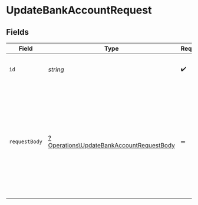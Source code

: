 # UpdateBankAccountRequest


## Fields

| Field                                                                                                                                   | Type                                                                                                                                    | Required                                                                                                                                | Description                                                                                                                             | Example                                                                                                                                 |
| --------------------------------------------------------------------------------------------------------------------------------------- | --------------------------------------------------------------------------------------------------------------------------------------- | --------------------------------------------------------------------------------------------------------------------------------------- | --------------------------------------------------------------------------------------------------------------------------------------- | --------------------------------------------------------------------------------------------------------------------------------------- |
| `id`                                                                                                                                    | *string*                                                                                                                                | :heavy_check_mark:                                                                                                                      | N/A                                                                                                                                     | b7e6c2a0-1f2d-4c3b-9a8e-123456789abc                                                                                                    |
| `requestBody`                                                                                                                           | [?Operations\UpdateBankAccountRequestBody](../../Models/Operations/UpdateBankAccountRequestBody.md)                                     | :heavy_minus_sign:                                                                                                                      | N/A                                                                                                                                     | {<br/>"id": "b7e6c2a0-1f2d-4c3b-9a8e-123456789abc",<br/>"name": "Checking Account",<br/>"enabled": true,<br/>"balance": 1500.75,<br/>"type": "depository"<br/>} |